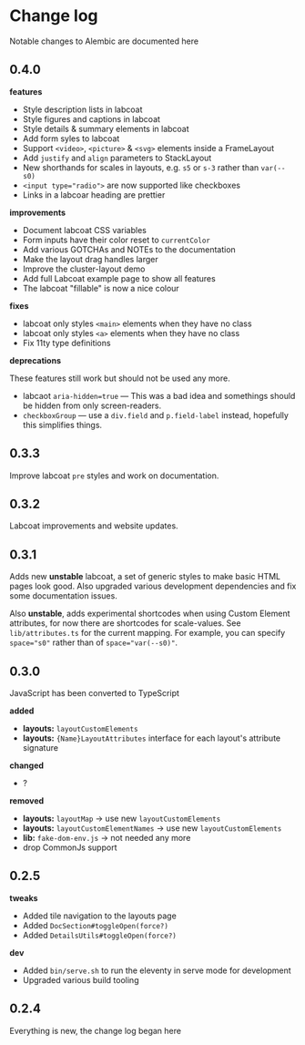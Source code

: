 # Change log

Notable changes to Alembic are documented here

## 0.4.0

**features**

- Style description lists in labcoat
- Style figures and captions in labcoat
- Style details & summary elements in labcoat
- Add form syles to labcoat
- Support `<video>`, `<picture>` & `<svg>` elements inside a FrameLayout
- Add `justify` and `align` parameters to StackLayout
- New shorthands for scales in layouts, e.g. `s5` or `s-3` rather than `var(--s0)`
- `<input type="radio">` are now supported like checkboxes
- Links in a labcoar heading are prettier

**improvements**

- Document labcoat CSS variables
- Form inputs have their color reset to `currentColor`
- Add various GOTCHAs and NOTEs to the documentation
- Make the layout drag handles larger
- Improve the cluster-layout demo
- Add full Labcoat example page to show all features
- The labcoat "fillable" is now a nice colour

**fixes**

- labcoat only styles `<main>` elements when they have no class
- labcoat only styles `<a>` elements when they have no class
- Fix 11ty type definitions

**deprecations**

These features still work but should not be used any more.

- labcaot `aria-hidden=true` — This was a bad idea and somethings should be hidden from only screen-readers.
- `checkboxGroup` — use a `div.field` and `p.field-label` instead, hopefully this simplifies things.

## 0.3.3

Improve labcoat `pre` styles and work on documentation.

## 0.3.2

Labcoat improvements and website updates.

## 0.3.1

Adds new **unstable** labcoat, a set of generic styles to make basic HTML pages look good.
Also upgraded various development dependencies and fix some documentation issues.

Also **unstable**, adds experimental shortcodes when using Custom Element attributes, for now there are shortcodes for scale-values. See `lib/attributes.ts` for the current mapping. For example, you can specify `space="s0"` rather than of `space="var(--s0)"`.

## 0.3.0

JavaScript has been converted to TypeScript

**added**

- **layouts:** `layoutCustomElements`
- **layouts:** `{Name}LayoutAttributes` interface for each layout's attribute signature

**changed**

- ?

**removed**

- **layouts:** `layoutMap` → use new `layoutCustomElements`
- **layouts:** `layoutCustomElementNames` → use new `layoutCustomElements`
- **lib:** `fake-dom-env.js` → not needed any more
- drop CommonJs support

## 0.2.5

**tweaks**

- Added tile navigation to the layouts page
- Added `DocSection#toggleOpen(force?)`
- Added `DetailsUtils#toggleOpen(force?)`

**dev**

- Added `bin/serve.sh` to run the eleventy in serve mode for development
- Upgraded various build tooling

## 0.2.4

Everything is new, the change log began here
